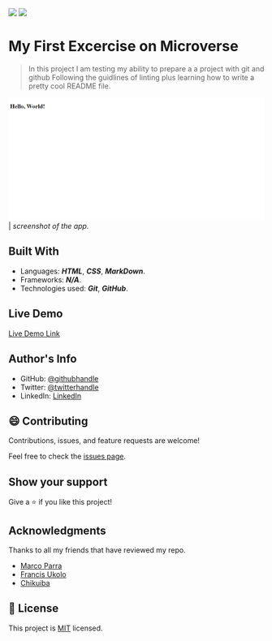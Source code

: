 ![](https://img.shields.io/badge/Microverse-blueviolet)
![](https://img.shields.io/static/v1?label=BY&message=RAMOUN&color=birghtgreen)

# My First Excercise on Microverse

> In this project I am testing my ability to prepare a a project with git and github Following the guidlines of linting plus learning how to write a pretty cool README file.

![screenshot](assets/app_screenshot.png)
| *screenshot of the app.*

## Built With

- Languages: _**HTML**_, _**CSS**_, _**MarkDown**_.
- Frameworks: _**N/A**_.
- Technologies used: _**Git**_, _**GitHub**_.

## Live Demo

[Live Demo Link](https://mrramoun.github.io/First-Excercise-Microverse/)

## Author's Info

- GitHub: [@githubhandle](https://github.com/mrramoun)
- Twitter: [@twitterhandle](https://twitter.com/ramoun16)
- LinkedIn: [LinkedIn](https://www.linkedin.com/in/ramoun/)

## :smile: Contributing

Contributions, issues, and feature requests are welcome!

Feel free to check the [issues page](issues/).

## Show your support

Give a :star: if you like this project!

## Acknowledgments

Thanks to all  my friends that have reviewed my repo.
- [Marco Parra](https://github.com/mrigorir)
- [Francis Ukolo]()
- [Chikuiba]()

## 📝 License

This project is [MIT](lic.url) licensed.
